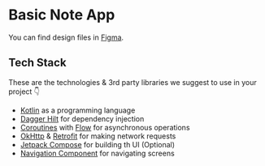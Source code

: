
# Basic Note App

You can find design files in [Figma](https://www.figma.com/file/6m1vGJThLxr1VRTOVQNr8m/BasicNote-App).

## Tech Stack

These are the technologies & 3rd party libraries we suggest to use in your project 👇

* [Kotlin](https://kotlinlang.org/) as a programming language
* [Dagger Hilt](https://dagger.dev/hilt/) for dependency injection
* [Coroutines](https://kotlinlang.org/docs/coroutines-overview.html) with [Flow](https://kotlin.github.io/kotlinx.coroutines/kotlinx-coroutines-core/kotlinx.coroutines.flow/-flow/) for asynchronous operations
* [OkHttp](https://square.github.io/okhttp/) & [Retrofit](https://square.github.io/retrofit/) for making network requests
* [Jetpack Compose](https://developer.android.com/jetpack/compose) for building th UI (Optional)
* [Navigation Component](https://www.google.com/search?q=jetpack+navigation&oq=Jetpack+Navigation&aqs=chrome.0.0i512l6j69i60l2.2348j0j7&sourceid=chrome&ie=UTF-8) for navigating screens
